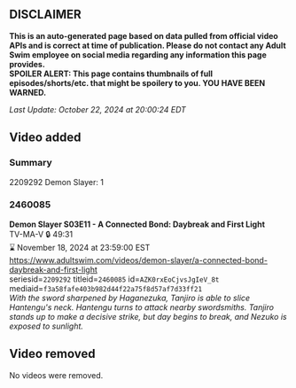 ## DISCLAIMER
**This is an auto-generated page based on data pulled from official video APIs and is correct at time of publication. Please do not contact any Adult Swim employee on social media regarding any information this page provides.**  
**SPOILER ALERT: This page contains thumbnails of full episodes/shorts/etc. that might be spoilery to you. YOU HAVE BEEN WARNED.**  

_Last Update: October 22, 2024 at 20:00:24 EDT_
## Video added
### Summary
2209292 Demon Slayer: 1  
### 2460085
**Demon Slayer S03E11 - A Connected Bond: Daybreak and First Light**  
TV-MA-V 🔒 49:31  
⌛ November 18, 2024 at 23:59:00 EST  
https://www.adultswim.com/videos/demon-slayer/a-connected-bond-daybreak-and-first-light  
seriesid=`2209292` titleid=`2460085` id=`AZK0rxEoCjvsJgIeV_8t` mediaid=`f3a58fafe403b982d44f22a75f8d57af7d33ff21`  
_With the sword sharpened by Haganezuka, Tanjiro is able to slice Hantengu's neck. Hantengu turns to attack nearby swordsmiths. Tanjiro stands up to make a decisive strike, but day begins to break, and Nezuko is exposed to sunlight._  
## Video removed
No videos were removed.  
